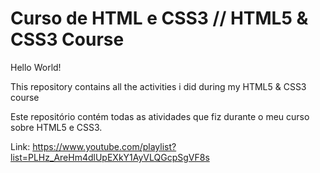 # Curso de HTML e CSS3 // HTML5 & CSS3 Course

Hello World! 

This repository contains all the activities i did during my HTML5 & CSS3 course

Este repositório contém todas as atividades que fiz durante o meu curso sobre HTML5 e CSS3. 

Link: https://www.youtube.com/playlist?list=PLHz_AreHm4dlUpEXkY1AyVLQGcpSgVF8s 
